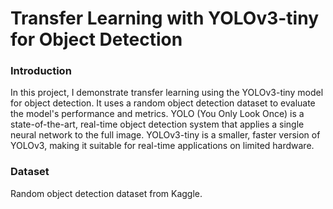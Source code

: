 # Transfer Learning with YOLOv3-tiny for Object Detection

### Introduction
In this project, I demonstrate transfer learning using the YOLOv3-tiny model for object detection. It uses a random object detection dataset to evaluate the model's performance and metrics. YOLO (You Only Look Once) is a state-of-the-art, real-time object detection system that applies a single neural network to the full image. YOLOv3-tiny is a smaller, faster version of YOLOv3, making it suitable for real-time applications on limited hardware.

### Dataset
Random object detection dataset from Kaggle.

